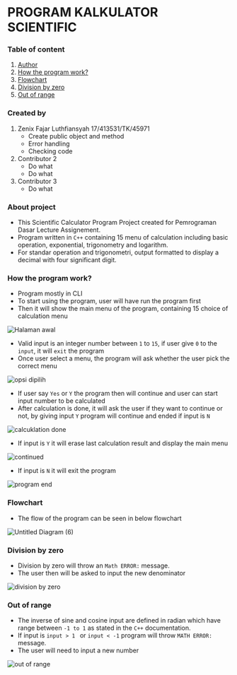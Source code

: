 # PROGRAM KALKULATOR SCIENTIFIC

### Table of content
  1. [Author](https://github.com/HafiedHA/tugas_kalkulator/edit/main/README.md#created-by)
  2. [How the program work?](https://github.com/HafiedHA/tugas_kalkulator/edit/main/README.md#how-the-program-work)
  3. [Flowchart](https://github.com/HafiedHA/tugas_kalkulator/edit/main/README.md#flowchart)
  4. [Division by zero](https://github.com/HafiedHA/tugas_kalkulator/edit/main/README.md#division-by-zero)
  5. [Out of range](https://github.com/HafiedHA/tugas_kalkulator/edit/main/README.md#out-of-range)

### Created by
  1. Zenix Fajar Luthfiansyah 17/413531/TK/45971
     -  Create public object and method
     -  Error handling
     -  Checking code
  2. Contributor 2
     -  Do what
     -  Do what
  3. Contributor 3
     -  Do what

### About project

  - This Scientific Calculator Program Project created for Pemrograman Dasar Lecture Assignement. 
  - Program written in `C++` containing 15 menu of calculation including basic operation, exponential, trigonometry and logarithm.
  - For standar operation and trigonometri, output formatted to display a decimal with four significant digit.

### How the program work?

  - Program mostly in CLI
  - To start using the program, user will have run the program first
  - Then it will show the main menu of the program, containing 15 choice of calculation menu
  
  ![Halaman awal](https://user-images.githubusercontent.com/101339523/173419165-b048f2b4-b5ca-4aba-af6d-47b61f07e2fb.jpg) 
  
  - Valid input is an integer number between `1` to `15`, if user give `0` to the `input`, it will `exit` the program
  - Once user select a menu, the program will ask whether the user pick the correct menu
  
  ![opsi dipilih](https://user-images.githubusercontent.com/101339523/173419879-7094b94b-0d50-4eac-aa9b-2244d4515515.jpg)
  
  - If user say `Yes` or `Y` the program then will continue and user can start input number to be calculated
  - After calculation is done, it will ask the user if they want to continue or not, by giving input `Y` program will continue and ended if input is `N`
  
  ![calcuklation done](https://user-images.githubusercontent.com/101339523/173420301-6e34f0ba-8908-461f-9cad-1ecf992cd051.jpg)
  
  - If input is `Y` it will erase last calculation result and display the main menu
 
  ![continued](https://user-images.githubusercontent.com/101339523/173420661-26e2b60d-591b-425a-aff6-f416115602eb.jpg)
  
  - If input is `N` it will exit the program
  
  ![program end](https://user-images.githubusercontent.com/101339523/173421015-9d4d42f9-3040-47fc-97f6-760a1be4c418.jpg)

### Flowchart
  - The flow of the program can be seen in below flowchart
  
  ![Untitled Diagram (6)](https://user-images.githubusercontent.com/101339523/173421208-164851dc-8189-478f-8d06-5cb4985583bd.jpg)
  
 ### Division by zero
  - Division by zero will throw an `Math ERROR:` message.
  - The user then will be asked to input the new denominator
  
  ![division by zero](https://user-images.githubusercontent.com/101339523/173422578-7817be49-b365-4102-9540-14e39999f11a.jpg)
  
 ### Out of range
  - The inverse of sine and cosine input are defined in radian which have range between `-1 to 1` as stated in the `C++` documentation.
  - If input is `input > 1 ` or `input < -1` program will throw `MATH ERROR:` message.
  - The user will need to input a new number
  
  ![out of range](https://user-images.githubusercontent.com/101339523/173423447-a1910dc9-0493-4fd4-bce8-16622b14a8c7.jpg)


